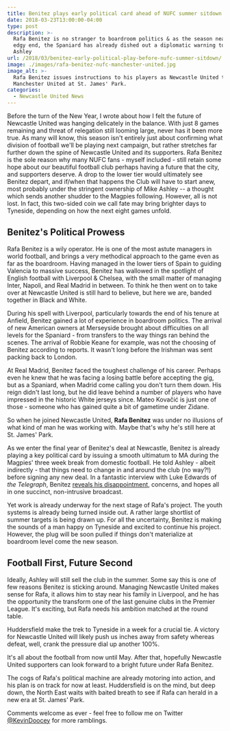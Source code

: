 ```yaml
---
title: Benitez plays early political card ahead of NUFC summer sitdown
date: 2018-03-23T13:00:00-04:00
type: post
description: >-
  Rafa Benitez is no stranger to boardroom politics & as the season nears an
  edgy end, the Spaniard has already dished out a diplomatic warning to Mike
  Ashley
url: /2018/03/benitez-early-political-play-before-nufc-summer-sitdown/
image: ./images/rafa-benitez-nufc-manchester-united.jpg
image_alt: >-
  Rafa Benitez issues instructions to his players as Newcastle United take on
  Manchester United at St. James' Park.
categories:
  - Newcastle United News
---
```


Before the turn of the New Year, I wrote about how I felt the future of Newcastle United was hanging delicately in the balance. With just 8 games remaining and threat of relegation still looming large, never has it been more true. As many will know, this season isn't entirely just about confirming what division of football we'll be playing next campaign, but rather stretches far further down the spine of Newcastle United and its supporters. Rafa Benitez is the sole reason why many NUFC fans - myself included - still retain some hope about our beautiful football club perhaps having a future that the city, and supporters deserve. A drop to the lower tier would ultimately see Benitez depart, and if/when that happens the Club will have to start anew, most probably under the stringent ownership of Mike Ashley -- a thought which sends another shudder to the Magpies following. However, all is not lost. In fact, this two-sided coin we call fate may bring brighter days to Tyneside, depending on how the next eight games unfold.

## Benitez's Political Prowess

Rafa Benitez is a wily operator. He is one of the most astute managers in world football, and brings a very methodical approach to the game even as far as the boardroom. Having managed in the lower tiers of Spain to guiding Valencia to massive success, Benitez has wallowed in the spotlight of English football with Liverpool & Chelsea, with the small matter of managing Inter, Napoli, and Real Madrid in between. To think he then went on to take over at Newcastle United is still hard to believe, but here we are, banded together in Black and White.

During his spell with Liverpool, particularly towards the end of his tenure at Anfield, Benitez gained a lot of experience in boardroom politics. The arrival of new American owners at Merseyside brought about difficulties on all levels for the Spaniard - from transfers to the way things ran behind the scenes. The arrival of Robbie Keane for example, was not the choosing of Benitez according to reports. It wasn't long before the Irishman was sent packing back to London.

At Real Madrid, Benitez faced the toughest challenge of his career. Perhaps even he knew that he was facing a losing battle before accepting the gig, but as a Spaniard, when Madrid come calling you don't turn them down. His reign didn't last long, but he did leave behind a number of players who have impressed in the historic White jerseys since. Mateo Kovačić is just one of those - someone who has gained quite a bit of gametime under Zidane.

So when he joined Newcastle United, **Rafa Benitez** was under no illusions of what kind of man he was working with. Maybe that's why he's still here at St. James' Park.

As we enter the final year of Benitez's deal at Newcastle, Benitez is already playing a key political card by issuing a smooth ultimatum to MA during the Magpies' three week break from domestic football. He told Ashley - albeit indirectly - that things need to change in and around the club (no way?!) before signing any new deal. In a fantastic interview with Luke Edwards of _the Telegraph_, Benitez [reveals his disappointment](https://www.telegraph.co.uk/football/2018/03/19/rafa-benitez-sends-message-mike-ashley-newcastle-future-have/), concerns, and hopes all in one succinct, non-intrusive broadcast.

Yet work is already underway for the next stage of Rafa's project. The youth systems is already being turned inside out. A rather large shortlist of summer targets is being drawn up. For all the uncertainty, Benitez is making the sounds of a man happy on Tyneside and excited to continue his project. However, the plug will be soon pulled if things don't materialize at boardroom level come the new season.

## Football First, Future Second

Ideally, Ashley will still sell the club in the summer. Some say this is one of few reasons Benitez is sticking around. Managing Newcastle United makes sense for Rafa, it allows him to stay near his family in Liverpool, and he has the opportunity the transform one of the last genuine clubs in the Premier League. It's exciting, but Rafa needs his ambition matched at the round table.

Huddersfield make the trek to Tyneside in a week for a crucial tie. A victory for Newcastle United will likely push us inches away from safety whereas defeat, well, crank the pressure dial up another 100%.

It's all about the football from now until May. After that, hopefully Newcastle United supporters can look forward to a bright future under Rafa Benitez.

The cogs of Rafa's political machine are already motoring into action, and his plan is on track for now at least. Huddersfield is on the mind, but deep down, the North East waits with baited breath to see if Rafa can herald in a new era at St. James' Park.

Comments welcome as ever - feel free to follow me on Twitter [@KevinDoocey](https://twitter.com/kevindoocey) for more ramblings.
